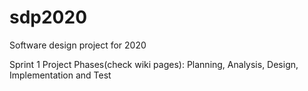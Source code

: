 # sdp2020
Software design project for 2020

Sprint 1 Project Phases(check wiki pages):
Planning, Analysis, Design, Implementation and Test

